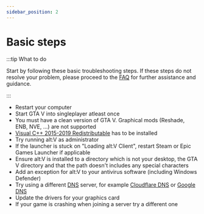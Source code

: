 ```yaml
---
sidebar_position: 2
---
```


# Basic steps

:::tip What to do

Start by following these basic troubleshooting steps.
If these steps do not resolve your problem, please proceed to the [FAQ](faq) for further assistance and guidance.

:::

- Restart your computer
- Start GTA V into singleplayer atleast once
- You must have a clean version of GTA V. Graphical mods (Reshade, ENB, NVE, ...) are not supported
- [Visual C++ 2015-2019 Redistributable](https://aka.ms/vs/16/release/VC_redist.x64.exe) has to be installed
- Try running alt:V as administrator
- If the launcher is stuck on "Loading alt:V Client", restart Steam or Epic Games Launcher if applicable
- Ensure alt:V is installed to a directory which is not your desktop, the GTA V directory and that the path doesn't includes any special characters
- Add an exception for alt:V to your antivirus software (including Windows Defender)
- Try using a different [DNS](https://developers.google.com/speed/public-dns/docs/using) server, for example [Cloudflare DNS](https://www.cloudflare.com/learning/dns/what-is-1.1.1.1/) or [Google DNS](https://developers.google.com/speed/public-dns)
- Update the drivers for your graphics card
- If your game is crashing when joining a server try a different one